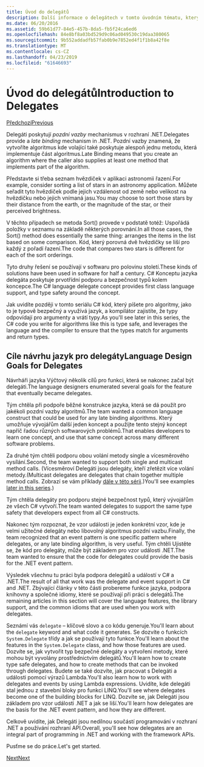 ```yaml
---
title: Úvod do delegátů
description: Další informace o delegátech v tomto úvodním tématu, který představuje základní koncepty a popisuje cíle návrhu jazyk pro delegáty.
ms.date: 06/20/2016
ms.assetid: 59b61d77-84e5-457b-8da5-fb5f24ca6ed6
ms.openlocfilehash: 84e8bf8a03bd529d9c06ad049530c19daa380065
ms.sourcegitcommit: 9b552addadfb57fab0b9e7852ed4f1f1b8a42f8e
ms.translationtype: MT
ms.contentlocale: cs-CZ
ms.lasthandoff: 04/23/2019
ms.locfileid: "61646693"
---
```

# <a name="introduction-to-delegates"></a><span data-ttu-id="70c11-103">Úvod do delegátů</span><span class="sxs-lookup"><span data-stu-id="70c11-103">Introduction to Delegates</span></span>

[<span data-ttu-id="70c11-104">Předchozí</span><span class="sxs-lookup"><span data-stu-id="70c11-104">Previous</span></span>](delegates-events.md)

<span data-ttu-id="70c11-105">Delegáti poskytují *pozdní vazby* mechanismus v rozhraní .NET.</span><span class="sxs-lookup"><span data-stu-id="70c11-105">Delegates provide a *late binding* mechanism in .NET.</span></span> <span data-ttu-id="70c11-106">Pozdní vazby znamená, že vytvoříte algoritmus kde volající také poskytuje alespoň jednu metodu, která implementuje část algoritmus.</span><span class="sxs-lookup"><span data-stu-id="70c11-106">Late Binding means that you create an algorithm where the caller also supplies at least one method that implements part of the algorithm.</span></span>

<span data-ttu-id="70c11-107">Představte si třeba seznam hvězdiček v aplikaci astronomii řazení.</span><span class="sxs-lookup"><span data-stu-id="70c11-107">For example, consider sorting a list of stars in an astronomy application.</span></span>
<span data-ttu-id="70c11-108">Můžete seřadit tyto hvězdiček podle jejich vzdálenost od země nebo velikost na hvězdičku nebo jejich vnímaná jasu.</span><span class="sxs-lookup"><span data-stu-id="70c11-108">You may choose to sort those stars by their distance from the earth, or the magnitude of the star, or their perceived brightness.</span></span>

<span data-ttu-id="70c11-109">V těchto případech se metoda Sort() provede v podstatě totéž: Uspořádá položky v seznamu na základě některých porovnání.</span><span class="sxs-lookup"><span data-stu-id="70c11-109">In all those cases, the Sort() method does essentially the same thing: arranges the items in the list based on some comparison.</span></span> <span data-ttu-id="70c11-110">Kód, který porovná dvě hvězdičky se liší pro každý z pořadí řazení.</span><span class="sxs-lookup"><span data-stu-id="70c11-110">The code that compares two stars is different for each of the sort orderings.</span></span>

<span data-ttu-id="70c11-111">Tyto druhy řešení se používají v softwaru pro polovinu století.</span><span class="sxs-lookup"><span data-stu-id="70c11-111">These kinds of solutions have been used in software for half a century.</span></span>
<span data-ttu-id="70c11-112">C# Konceptu jazyka delegáta poskytuje prvotřídní podporu a bezpečnost typů kolem koncepce.</span><span class="sxs-lookup"><span data-stu-id="70c11-112">The C# language delegate concept provides first class language support, and type safety around the concept.</span></span>

<span data-ttu-id="70c11-113">Jak uvidíte později v tomto seriálu C# kód, který píšete pro algoritmy, jako to je typově bezpečný a využívá jazyk, a kompilátor zajistíte, že typy odpovídají pro argumenty a vrátí typy.</span><span class="sxs-lookup"><span data-stu-id="70c11-113">As you'll see later in this series, the C# code you write for algorithms like this is type safe, and leverages the language and the compiler to ensure that the types match for arguments and return types.</span></span>

## <a name="language-design-goals-for-delegates"></a><span data-ttu-id="70c11-114">Cíle návrhu jazyk pro delegáty</span><span class="sxs-lookup"><span data-stu-id="70c11-114">Language Design Goals for Delegates</span></span>

<span data-ttu-id="70c11-115">Návrháři jazyka Výčtový několik cílů pro funkci, která se nakonec začal být delegáti.</span><span class="sxs-lookup"><span data-stu-id="70c11-115">The language designers enumerated several goals for the feature that eventually became delegates.</span></span>

<span data-ttu-id="70c11-116">Tým chtěla při podpoře běžné konstrukce jazyka, která se dá použít pro jakékoli pozdní vazby algoritmů.</span><span class="sxs-lookup"><span data-stu-id="70c11-116">The team wanted a common language construct that could be used for any late binding algorithms.</span></span> <span data-ttu-id="70c11-117">Který umožňuje vývojářům další jeden koncept a použijte tento stejný koncept napříč řadou různých softwarových problémů.</span><span class="sxs-lookup"><span data-stu-id="70c11-117">That enables developers to learn one concept, and use that same concept across many different software problems.</span></span>

<span data-ttu-id="70c11-118">Za druhé tým chtěli podporu obou volání metody single a vícesměrového vysílání.</span><span class="sxs-lookup"><span data-stu-id="70c11-118">Second, the team wanted to support both single and multicast method calls.</span></span> <span data-ttu-id="70c11-119">(Vícesměroví Delegáti jsou delegáty, kteří zřetězit více volání metody.</span><span class="sxs-lookup"><span data-stu-id="70c11-119">(Multicast delegates are delegates that chain together multiple method calls.</span></span> <span data-ttu-id="70c11-120">Zobrazí se vám příklady [dále v této sérii](delegate-class.md).)</span><span class="sxs-lookup"><span data-stu-id="70c11-120">You'll see examples [later in this series](delegate-class.md).)</span></span> 

<span data-ttu-id="70c11-121">Tým chtěla delegáty pro podporu stejné bezpečnost typů, který vývojářům ze všech C# vytvoří.</span><span class="sxs-lookup"><span data-stu-id="70c11-121">The team wanted delegates to support the same type safety that developers expect from all C# constructs.</span></span> 

<span data-ttu-id="70c11-122">Nakonec tým rozpoznat, že vzor události je jeden konkrétní vzor, kde je velmi užitečné delegáty nebo libovolný algoritmus pozdní vazbu.</span><span class="sxs-lookup"><span data-stu-id="70c11-122">Finally, the team recognized that an event pattern is one specific pattern where delegates, or any late binding algorithm, is very useful.</span></span> <span data-ttu-id="70c11-123">Tým chtěli Ujistěte se, že kód pro delegáty, může být základem pro vzor události .NET.</span><span class="sxs-lookup"><span data-stu-id="70c11-123">The team wanted to ensure that the code for delegates could provide the basis for the .NET event pattern.</span></span>

<span data-ttu-id="70c11-124">Výsledek všechnu tu práci byla podpora delegátů a událostí v C# a .NET.</span><span class="sxs-lookup"><span data-stu-id="70c11-124">The result of all that work was the delegate and event support in C# and .NET.</span></span> <span data-ttu-id="70c11-125">Zbývající články v této části probereme funkce jazyka, podpora knihovny a společné idiomy, které se používají při práci s delegátů.</span><span class="sxs-lookup"><span data-stu-id="70c11-125">The remaining articles in this section will cover the language features, the library support, and the common idioms that are used when you work with delegates.</span></span>

<span data-ttu-id="70c11-126">Seznámí vás `delegate` – klíčové slovo a co kódu generuje.</span><span class="sxs-lookup"><span data-stu-id="70c11-126">You'll learn about the `delegate` keyword and what code it generates.</span></span> <span data-ttu-id="70c11-127">Se dozvíte o funkcích `System.Delegate` třídy a jak se používají tyto funkce.</span><span class="sxs-lookup"><span data-stu-id="70c11-127">You'll learn about the features in the `System.Delegate` class, and how those features are used.</span></span> <span data-ttu-id="70c11-128">Dozvíte se, jak vytvořit typ bezpečné delegáty a vytvoření metody, které mohou být vyvolány prostřednictvím delegátů.</span><span class="sxs-lookup"><span data-stu-id="70c11-128">You'll learn how to create type safe delegates, and how to create methods that can be invoked through delegates.</span></span> <span data-ttu-id="70c11-129">Budete se také dozvíte, jak pracovat s Delegáti a události pomocí výrazů Lambda.</span><span class="sxs-lookup"><span data-stu-id="70c11-129">You'll also learn how to work with delegates and events by using Lambda expressions.</span></span> <span data-ttu-id="70c11-130">Uvidíte, kde delegáti stal jednou z stavební bloky pro funkci LINQ.</span><span class="sxs-lookup"><span data-stu-id="70c11-130">You'll see where delegates become one of the building blocks for LINQ.</span></span> <span data-ttu-id="70c11-131">Dozvíte se, jak Delegáti jsou základem pro vzor události .NET a jak se liší.</span><span class="sxs-lookup"><span data-stu-id="70c11-131">You'll learn how delegates are the basis for the .NET event pattern, and how they are different.</span></span>

<span data-ttu-id="70c11-132">Celkově uvidíte, jak Delegáti jsou nedílnou součástí programování v rozhraní .NET a používání rozhraní API.</span><span class="sxs-lookup"><span data-stu-id="70c11-132">Overall, you'll see how delegates are an integral part of programming in .NET and working with the framework APIs.</span></span>

<span data-ttu-id="70c11-133">Pusťme se do práce.</span><span class="sxs-lookup"><span data-stu-id="70c11-133">Let's get started.</span></span>

[<span data-ttu-id="70c11-134">Next</span><span class="sxs-lookup"><span data-stu-id="70c11-134">Next</span></span>](delegate-class.md)
